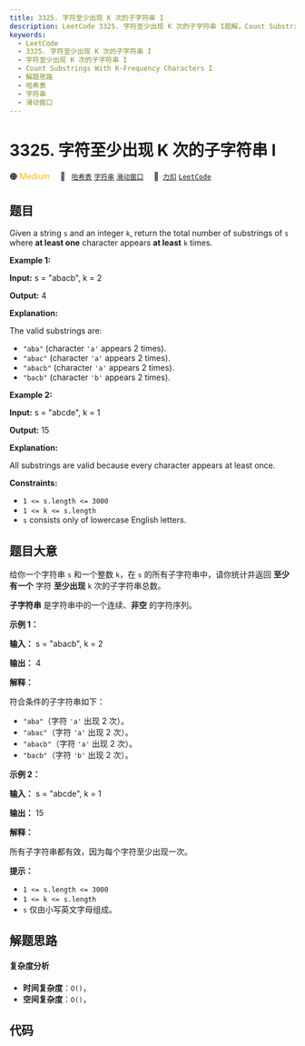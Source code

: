 ```yaml
---
title: 3325. 字符至少出现 K 次的子字符串 I
description: LeetCode 3325. 字符至少出现 K 次的子字符串 I题解，Count Substrings With K-Frequency Characters I，包含解题思路、复杂度分析以及完整的 JavaScript 代码实现。
keywords:
  - LeetCode
  - 3325. 字符至少出现 K 次的子字符串 I
  - 字符至少出现 K 次的子字符串 I
  - Count Substrings With K-Frequency Characters I
  - 解题思路
  - 哈希表
  - 字符串
  - 滑动窗口
---
```


# 3325. 字符至少出现 K 次的子字符串 I

🟠 <font color=#ffb800>Medium</font>&emsp; 🔖&ensp; [`哈希表`](/tag/hash-table.md) [`字符串`](/tag/string.md) [`滑动窗口`](/tag/sliding-window.md)&emsp; 🔗&ensp;[`力扣`](https://leetcode.cn/problems/count-substrings-with-k-frequency-characters-i) [`LeetCode`](https://leetcode.com/problems/count-substrings-with-k-frequency-characters-i)

## 题目

Given a string `s` and an integer `k`, return the total number of substrings
of `s` where **at least one** character appears **at least** `k` times.



**Example 1:**

**Input:** s = "abacb", k = 2

**Output:** 4

**Explanation:**

The valid substrings are:

  * `"aba"` (character `'a'` appears 2 times).
  * `"abac"` (character `'a'` appears 2 times).
  * `"abacb"` (character `'a'` appears 2 times).
  * `"bacb"` (character `'b'` appears 2 times).

**Example 2:**

**Input:** s = "abcde", k = 1

**Output:** 15

**Explanation:**

All substrings are valid because every character appears at least once.



**Constraints:**

  * `1 <= s.length <= 3000`
  * `1 <= k <= s.length`
  * `s` consists only of lowercase English letters.


## 题目大意

给你一个字符串 `s` 和一个整数 `k`，在 `s` 的所有子字符串中，请你统计并返回 **至少有一个** 字符 **至少出现** `k`
次的子字符串总数。

**子字符串** 是字符串中的一个连续、**非空** 的字符序列。



**示例 1：**

**输入：** s = "abacb", k = 2

**输出：** 4

**解释：**

符合条件的子字符串如下：

  * `"aba"`（字符 `'a'` 出现 2 次）。
  * `"abac"`（字符 `'a'` 出现 2 次）。
  * `"abacb"`（字符 `'a'` 出现 2 次）。
  * `"bacb"`（字符 `'b'` 出现 2 次）。

**示例 2：**

**输入：** s = "abcde", k = 1

**输出：** 15

**解释：**

所有子字符串都有效，因为每个字符至少出现一次。



**提示：**

  * `1 <= s.length <= 3000`
  * `1 <= k <= s.length`
  * `s` 仅由小写英文字母组成。


## 解题思路

#### 复杂度分析

- **时间复杂度**：`O()`，
- **空间复杂度**：`O()`，

## 代码

```javascript

```